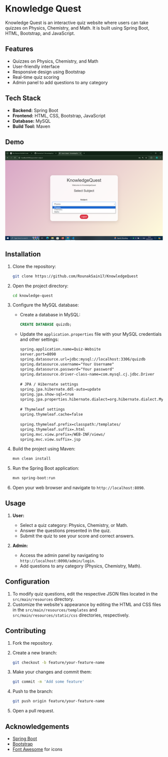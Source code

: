 # Knowledge Quest

Knowledge Quest is an interactive quiz website where users can take quizzes on Physics, Chemistry, and Math. It is built using Spring Boot, HTML, Bootstrap, and JavaScript.

## Features

- Quizzes on Physics, Chemistry, and Math
- User-friendly interface
- Responsive design using Bootstrap
- Real-time quiz scoring
- Admin panel to add questions to any category

## Tech Stack

- **Backend:** Spring Boot
- **Frontend:** HTML, CSS, Bootstrap, JavaScript
- **Database:** MySQL
- **Build Tool:** Maven

## Demo

![Knowledge Quest Screenshot](image.png)

## Installation

1. Clone the repository:

    ```bash
    git clone https://github.com/RounakSain17/KnowledgeQuest
    ```

2. Open the project directory:

    ```bash
    cd knowledge-quest
    ```

3. Configure the MySQL database:

    - Create a database in MySQL:

        ```sql
        CREATE DATABASE quizdb;
        ```

    - Update the `application.properties` file with your MySQL credentials and other settings:

        ```properties
        spring.application.name=Quiz-Website
        server.port=8090
        spring.datasource.url=jdbc:mysql://localhost:3306/quizdb
        spring.datasource.username="Your Username"
        spring.datasource.password="Your password"
        spring.datasource.driver-class-name=com.mysql.cj.jdbc.Driver

        # JPA / Hibernate settings
        spring.jpa.hibernate.ddl-auto=update
        spring.jpa.show-sql=true
        spring.jpa.properties.hibernate.dialect=org.hibernate.dialect.MySQLDialect

        # Thymeleaf settings
        spring.thymeleaf.cache=false

        spring.thymeleaf.prefix=classpath:/templates/
        spring.thymeleaf.suffix=.html
        spring.mvc.view.prefix=/WEB-INF/views/
        spring.mvc.view.suffix=.jsp
        ```

4. Build the project using Maven:

    ```bash
    mvn clean install
    ```

5. Run the Spring Boot application:

    ```bash
    mvn spring-boot:run
    ```

6. Open your web browser and navigate to `http://localhost:8090`.

## Usage

1. **User:**
   - Select a quiz category: Physics, Chemistry, or Math.
   - Answer the questions presented in the quiz.
   - Submit the quiz to see your score and correct answers.

2. **Admin:**
   - Access the admin panel by navigating to `http://localhost:8090/admin/login`.
   - Add questions to any category (Physics, Chemistry, Math).

## Configuration

1. To modify quiz questions, edit the respective JSON files located in the `src/main/resources` directory.
2. Customize the website's appearance by editing the HTML and CSS files in the `src/main/resources/templates` and `src/main/resources/static/css` directories, respectively.

## Contributing

1. Fork the repository.
2. Create a new branch:

    ```bash
    git checkout -b feature/your-feature-name
    ```

3. Make your changes and commit them:

    ```bash
    git commit -m 'Add some feature'
    ```

4. Push to the branch:

    ```bash
    git push origin feature/your-feature-name
    ```

5. Open a pull request.



## Acknowledgements

- [Spring Boot](https://spring.io/projects/spring-boot)
- [Bootstrap](https://getbootstrap.com/)
- [Font Awesome](https://fontawesome.com/) for icons
